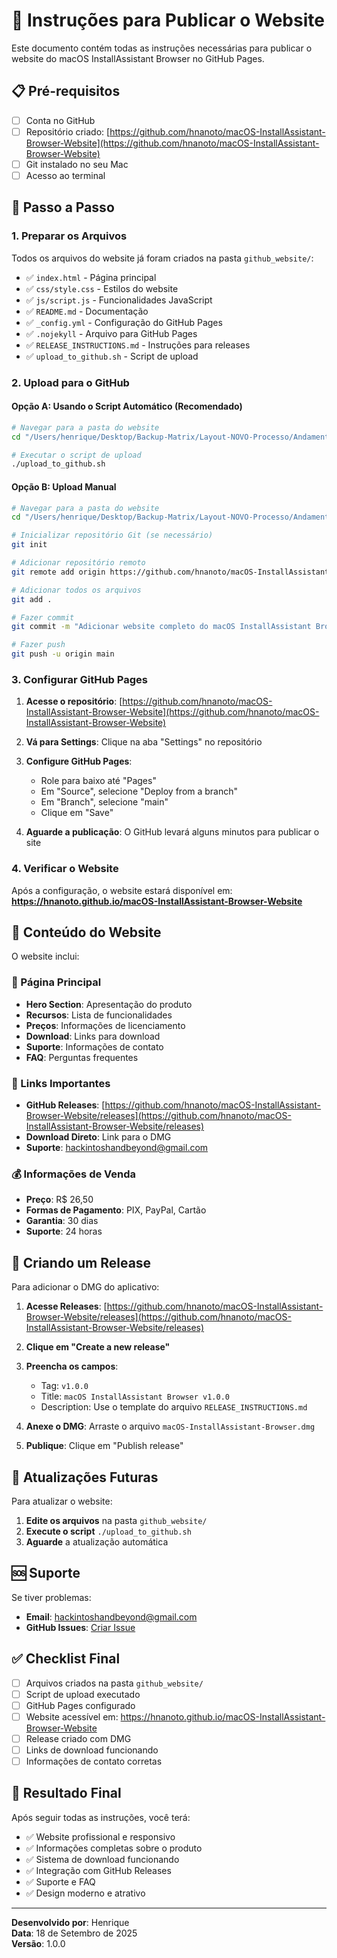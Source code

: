 # 🚀 Instruções para Publicar o Website

Este documento contém todas as instruções necessárias para publicar o website do macOS InstallAssistant Browser no GitHub Pages.

## 📋 Pré-requisitos

- [ ] Conta no GitHub
- [ ] Repositório criado: [https://github.com/hnanoto/macOS-InstallAssistant-Browser-Website](https://github.com/hnanoto/macOS-InstallAssistant-Browser-Website)
- [ ] Git instalado no seu Mac
- [ ] Acesso ao terminal

## 🎯 Passo a Passo

### 1. Preparar os Arquivos

Todos os arquivos do website já foram criados na pasta `github_website/`:

- ✅ `index.html` - Página principal
- ✅ `css/style.css` - Estilos do website
- ✅ `js/script.js` - Funcionalidades JavaScript
- ✅ `README.md` - Documentação
- ✅ `_config.yml` - Configuração do GitHub Pages
- ✅ `.nojekyll` - Arquivo para GitHub Pages
- ✅ `RELEASE_INSTRUCTIONS.md` - Instruções para releases
- ✅ `upload_to_github.sh` - Script de upload

### 2. Upload para o GitHub

#### Opção A: Usando o Script Automático (Recomendado)

```bash
# Navegar para a pasta do website
cd "/Users/henrique/Desktop/Backup-Matrix/Layout-NOVO-Processo/Andamento-Projeto -Cursor/website/api/github_website"

# Executar o script de upload
./upload_to_github.sh
```

#### Opção B: Upload Manual

```bash
# Navegar para a pasta do website
cd "/Users/henrique/Desktop/Backup-Matrix/Layout-NOVO-Processo/Andamento-Projeto -Cursor/website/api/github_website"

# Inicializar repositório Git (se necessário)
git init

# Adicionar repositório remoto
git remote add origin https://github.com/hnanoto/macOS-InstallAssistant-Browser-Website.git

# Adicionar todos os arquivos
git add .

# Fazer commit
git commit -m "Adicionar website completo do macOS InstallAssistant Browser"

# Fazer push
git push -u origin main
```

### 3. Configurar GitHub Pages

1. **Acesse o repositório**: [https://github.com/hnanoto/macOS-InstallAssistant-Browser-Website](https://github.com/hnanoto/macOS-InstallAssistant-Browser-Website)

2. **Vá para Settings**: Clique na aba "Settings" no repositório

3. **Configure GitHub Pages**:
   - Role para baixo até "Pages"
   - Em "Source", selecione "Deploy from a branch"
   - Em "Branch", selecione "main"
   - Clique em "Save"

4. **Aguarde a publicação**: O GitHub levará alguns minutos para publicar o site

### 4. Verificar o Website

Após a configuração, o website estará disponível em:
**https://hnanoto.github.io/macOS-InstallAssistant-Browser-Website**

## 🎨 Conteúdo do Website

O website inclui:

### 📄 Página Principal
- **Hero Section**: Apresentação do produto
- **Recursos**: Lista de funcionalidades
- **Preços**: Informações de licenciamento
- **Download**: Links para download
- **Suporte**: Informações de contato
- **FAQ**: Perguntas frequentes

### 🔗 Links Importantes
- **GitHub Releases**: [https://github.com/hnanoto/macOS-InstallAssistant-Browser-Website/releases](https://github.com/hnanoto/macOS-InstallAssistant-Browser-Website/releases)
- **Download Direto**: Link para o DMG
- **Suporte**: hackintoshandbeyond@gmail.com

### 💰 Informações de Venda
- **Preço**: R$ 26,50
- **Formas de Pagamento**: PIX, PayPal, Cartão
- **Garantia**: 30 dias
- **Suporte**: 24 horas

## 🚀 Criando um Release

Para adicionar o DMG do aplicativo:

1. **Acesse Releases**: [https://github.com/hnanoto/macOS-InstallAssistant-Browser-Website/releases](https://github.com/hnanoto/macOS-InstallAssistant-Browser-Website/releases)

2. **Clique em "Create a new release"**

3. **Preencha os campos**:
   - Tag: `v1.0.0`
   - Title: `macOS InstallAssistant Browser v1.0.0`
   - Description: Use o template do arquivo `RELEASE_INSTRUCTIONS.md`

4. **Anexe o DMG**: Arraste o arquivo `macOS-InstallAssistant-Browser.dmg`

5. **Publique**: Clique em "Publish release"

## 🔄 Atualizações Futuras

Para atualizar o website:

1. **Edite os arquivos** na pasta `github_website/`
2. **Execute o script** `./upload_to_github.sh`
3. **Aguarde** a atualização automática

## 🆘 Suporte

Se tiver problemas:

- **Email**: hackintoshandbeyond@gmail.com
- **GitHub Issues**: [Criar Issue](https://github.com/hnanoto/macOS-InstallAssistant-Browser-Website/issues)

## ✅ Checklist Final

- [ ] Arquivos criados na pasta `github_website/`
- [ ] Script de upload executado
- [ ] GitHub Pages configurado
- [ ] Website acessível em: https://hnanoto.github.io/macOS-InstallAssistant-Browser-Website
- [ ] Release criado com DMG
- [ ] Links de download funcionando
- [ ] Informações de contato corretas

## 🎉 Resultado Final

Após seguir todas as instruções, você terá:

- ✅ Website profissional e responsivo
- ✅ Informações completas sobre o produto
- ✅ Sistema de download funcionando
- ✅ Integração com GitHub Releases
- ✅ Suporte e FAQ
- ✅ Design moderno e atrativo

---

**Desenvolvido por**: Henrique  
**Data**: 18 de Setembro de 2025  
**Versão**: 1.0.0
